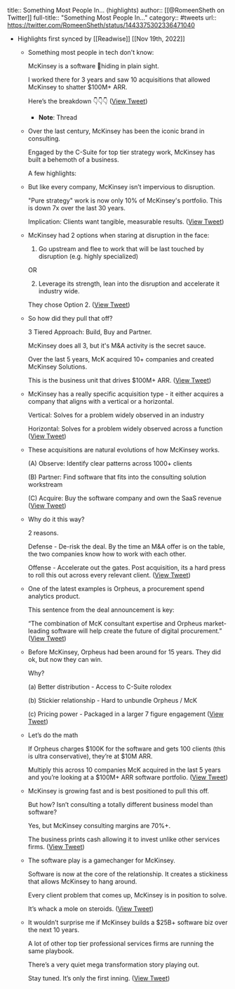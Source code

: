 title:: Something Most People In... (highlights)
author:: [[@RomeenSheth on Twitter]]
full-title:: "Something Most People In..."
category:: #tweets
url:: https://twitter.com/RomeenSheth/status/1443375302336471040

- Highlights first synced by [[Readwise]] [[Nov 19th, 2022]]
	- Something most people in tech don't know:
	  
	  McKinsey is a software 🦄hiding in plain sight.
	  
	  I worked there for 3 years and saw 10 acquisitions that allowed McKinsey to shatter $100M+ ARR.
	  
	  Here’s the breakdown 👇👇👇 ([View Tweet](https://twitter.com/RomeenSheth/status/1443375302336471040))
		- **Note**: Thread
	- Over the last century, McKinsey has been the iconic brand in consulting. 
	  
	  Engaged by the C-Suite for top tier strategy work, McKinsey has built a behemoth of a business. 
	  
	  A few highlights:
	- But like every company, McKinsey isn’t impervious to disruption.
	  
	  "Pure strategy" work is now only 10% of McKinsey's portfolio. This is down 7x over the last 30 years.
	  
	  Implication: Clients want tangible, measurable results. ([View Tweet](https://twitter.com/RomeenSheth/status/1443375304941182977))
	- McKinsey had 2 options when staring at disruption in the face:
	  
	  1. Go upstream and flee to work that will be last touched by disruption (e.g. highly specialized)
	  
	  OR
	  
	  2. Leverage its strength, lean into the disruption and accelerate it industry wide.
	  
	  They chose Option 2. ([View Tweet](https://twitter.com/RomeenSheth/status/1443375306266578953))
	- So how did they pull that off?
	  
	  3 Tiered Approach: Build, Buy and Partner.
	  
	  McKinsey does all 3, but it's M&A activity is the secret sauce.
	  
	  Over the last 5 years, McK acquired 10+ companies and created McKinsey Solutions.
	  
	  This is the business unit that drives $100M+ ARR. ([View Tweet](https://twitter.com/RomeenSheth/status/1443375307847868418))
	- McKinsey has a really specific acquisition type - it either acquires a company that aligns with a vertical or a horizontal.
	  
	  Vertical: Solves for a problem widely observed in an industry
	  
	  Horizontal: Solves for a problem widely observed across a function ([View Tweet](https://twitter.com/RomeenSheth/status/1443375309156495365))
	- These acquisitions are natural evolutions of how McKinsey works.
	  
	  (A) Observe: Identify clear patterns across 1000+ clients
	  
	  (B) Partner: Find software that fits into the consulting solution workstream
	  
	  (C) Acquire: Buy the software company and own the SaaS revenue ([View Tweet](https://twitter.com/RomeenSheth/status/1443375310381142022))
	- Why do it this way? 
	  
	  2 reasons.
	  
	  Defense - De-risk the deal. By the time an M&A offer is on the table, the two companies know how to work with each other.
	  
	  Offense - Accelerate out the gates. Post acquisition, its a hard press to roll this out across every relevant client. ([View Tweet](https://twitter.com/RomeenSheth/status/1443375311585005578))
	- One of the latest examples is Orpheus, a procurement spend analytics product.
	  
	  This sentence from the deal announcement is key: 
	  
	  “The combination of McK consultant expertise and Orpheus market-leading software will help create the future of digital procurement.” ([View Tweet](https://twitter.com/RomeenSheth/status/1443375313006759938))
	- Before McKinsey, Orpheus had been around for 15 years. They did ok, but now they can win. 
	  
	  Why?
	  
	  (a) Better distribution - Access to C-Suite rolodex
	  
	  (b) Stickier relationship - Hard to unbundle Orpheus / McK
	  
	  (c) Pricing power - Packaged in a larger 7 figure engagement ([View Tweet](https://twitter.com/RomeenSheth/status/1443375314328039426))
	- Let’s do the math
	  
	  If Orpheus charges $100K for the software and gets 100 clients (this is ultra conservative), they’re at $10M ARR.
	  
	  Multiply this across 10 companies McK acquired in the last 5 years and you’re looking at a $100M+ ARR software portfolio. ([View Tweet](https://twitter.com/RomeenSheth/status/1443375315645050880))
	- McKinsey is growing fast and is best positioned to pull this off.
	  
	  But how? Isn’t consulting a totally different business model than software?
	  
	  Yes, but McKinsey consulting margins are 70%+. 
	  
	  The business prints cash allowing it to invest unlike other services firms. ([View Tweet](https://twitter.com/RomeenSheth/status/1443375316920115203))
	- The software play is a gamechanger for McKinsey.
	  
	  Software is now at the core of the relationship. It creates a stickiness that allows McKinsey to hang around.
	  
	  Every client problem that comes up, McKinsey is in position to solve.
	  
	  It’s whack a mole on steroids. ([View Tweet](https://twitter.com/RomeenSheth/status/1443375318115438594))
	- It wouldn’t surprise me if McKinsey builds a $25B+ software biz over the next 10 years. 
	  
	  A lot of other top tier professional services firms are running the same playbook.
	  
	  There’s a very quiet mega transformation story playing out. 
	  
	  Stay tuned. It’s only the first inning. ([View Tweet](https://twitter.com/RomeenSheth/status/1443375319285735428))